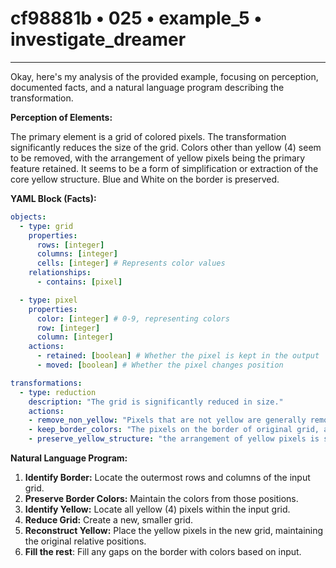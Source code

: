 # cf98881b • 025 • example_5 • investigate_dreamer

---
Okay, here's my analysis of the provided example, focusing on perception, documented facts, and a natural language program describing the transformation.

**Perception of Elements:**

The primary element is a grid of colored pixels. The transformation significantly reduces the size of the grid. Colors other than yellow (4) seem to be removed, with the arrangement of yellow pixels being the primary feature retained. It seems to be a form of simplification or extraction of the core yellow structure. Blue and White on the border is preserved.

**YAML Block (Facts):**



```yaml
objects:
  - type: grid
    properties:
      rows: [integer]
      columns: [integer]
      cells: [integer] # Represents color values
    relationships:
      - contains: [pixel]

  - type: pixel
    properties:
      color: [integer] # 0-9, representing colors
      row: [integer]
      column: [integer]
    actions:
      - retained: [boolean] # Whether the pixel is kept in the output
      - moved: [boolean] # Whether the pixel changes position

transformations:
  - type: reduction
    description: "The grid is significantly reduced in size."
    actions:
    - remove_non_yellow: "Pixels that are not yellow are generally removed"
    - keep_border_colors: "The pixels on the border of original grid, are preserved with their color."
    - preserve_yellow_structure: "the arrangement of yellow pixels is somehow maintained"
```



**Natural Language Program:**

1.  **Identify Border:** Locate the outermost rows and columns of the input grid.
2.  **Preserve Border Colors:** Maintain the colors from those positions.
3.  **Identify Yellow:** Locate all yellow (4) pixels within the input grid.
4.  **Reduce Grid:** Create a new, smaller grid.
5.  **Reconstruct Yellow:** Place the yellow pixels in the new grid, maintaining the original relative positions.
6.  **Fill the rest**: Fill any gaps on the border with colors based on input.


